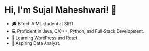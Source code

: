# Hi, I'm Sujal Maheshwari! 👋
- 🎓 BTech AIML student at SIRT.
- 💻 Proficient in Java, C/C++, Python, and Full-Stack Development.
- 🌱 Learning WordPress and React.
- 🚀 Aspiring Data Analyst.
